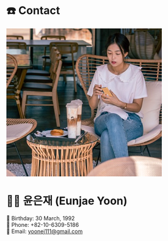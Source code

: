 # ☎️ Contact

![Eunjae](img/eunjae.jpeg)

# 👩‍💻 윤은재 (Eunjae Yoon)

🎂 Birthday: 30 March, 1992  
📱 Phone: +82-10-6309-5186  
💌 Email: yoonej111@gmail.com
